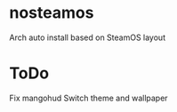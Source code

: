 # nosteamos
Arch auto install based on SteamOS layout
# ToDo
Fix mangohud
Switch theme and wallpaper
